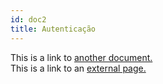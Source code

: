 ```yaml
---
id: doc2
title: Autenticação
---
```


This is a link to [another document.](doc3.md)  
This is a link to an [external page.](http://www.example.com)
